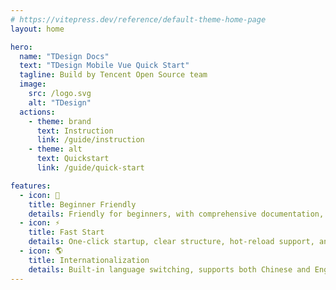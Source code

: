 ```yaml
---
# https://vitepress.dev/reference/default-theme-home-page
layout: home

hero:
  name: "TDesign Docs"
  text: "TDesign Mobile Vue Quick Start"
  tagline: Build by Tencent Open Source team
  image:
    src: /logo.svg
    alt: "TDesign"
  actions:
    - theme: brand
      text: Instruction
      link: /guide/instruction
    - theme: alt
      text: Quickstart
      link: /guide/quick-start

features:
  - icon: 👋
    title: Beginner Friendly
    details: Friendly for beginners, with comprehensive documentation, rich examples, and FAQ guidance to help new users get started quickly.
  - icon: ⚡️
    title: Fast Start
    details: One-click startup, clear structure, hot-reload support, and an efficient, smooth development process.
  - icon: 🌎
    title: Internationalization
    details: Built-in language switching, supports both Chinese and English, easily adapts to global user needs.
---
```

